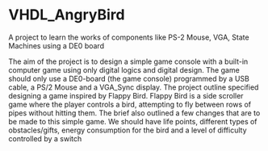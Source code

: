 # VHDL_AngryBird
A project to learn the works of components like PS-2 Mouse, VGA, State Machines using a DE0 board

The aim of the project is to design a simple game
console with a built-in computer game using only
digital logics and digital design. The game should
only use a DE0-board (the game console)
programmed by a USB cable, a PS/2 Mouse and a
VGA_Sync display.
The project outline specified designing a game
inspired by Flappy Bird. Flappy Bird is a side
scroller game where the player controls a bird,
attempting to fly between rows of pipes without
hitting them. The brief also outlined a few changes
that are to be made to this simple game. We should
have life points, different types of obstacles/gifts,
energy consumption for the bird and a level of
difficulty controlled by a switch
